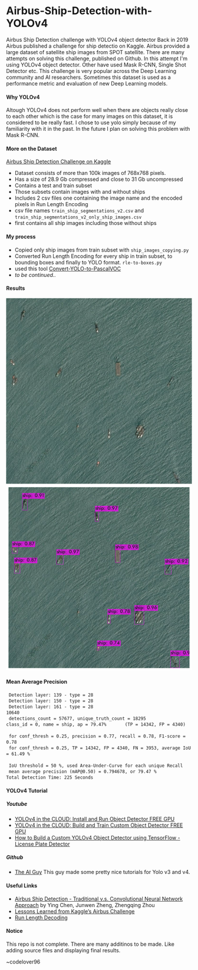 # Airbus-Ship-Detection-with-YOLOv4
Airbus Ship Detection challenge with YOLOv4 object detector
Back in 2019 Airbus published a challenge for ship detectio on Kaggle. Airbus provided a large dataset of satellite ship images from SPOT satellite.
There are many attempts on solving this challenge, published on Github. In this attempt I'm using YOLOv4 object detector. Other have used Mask R-CNN, Single Shot Detector etc. This challenge is very popular across the Deep Learning community and AI researchers. Sometimes this dataset is used as a performance metric and evaluation of new Deep Learning models.

#### Why YOLOv4
Altough YOLOv4 does not perform well when there are objects really close to each other which is the case for many images on this dataset, it is considered to be really fast. I chose to use yolo simply because of my familiarity with it in the past. In the future I plan on solving this problem with Mask R-CNN.

#### More on the Dataset
[Airbus Ship Detection Challenge on Kaggle](https://www.kaggle.com/c/airbus-ship-detection)

* Dataset consists of more than 100k images of 768x768 pixels.
* Has a size of 28.9 Gb compressed and close to 31 Gb uncompressed
* Contains a test and train subset
* Those subsets contain images with and without ships
* Includes 2 csv files one containing the image name and the encoded pixels in Run Length Encoding
* csv file names ``train_ship_segmentations_v2.csv`` and ``train_ship_segmentations_v2_only_ship_images.csv``
* first contains all ship images including those without ships

#### My process
* Copied only ship images from train subset with ``ship_images_copying.py``
* Converted Run Length Encoding for every ship in train subset, to bounding boxes and finally to YOLO format. ``rle-to-boxes.py``
* used this tool [Convert-YOLO-to-PascalVOC](https://github.com/carolinepacheco/convert-yolo-to-pascalvoc)
* *to be continued..*

#### Results
![Sample ship image](https://github.com/codelover96/Airbus-Ship-Detection-with-YOLOv4/blob/main/0a89c4e4b_558x558.jpg)
![Sample of Yolo v4 Results](https://github.com/codelover96/Airbus-Ship-Detection-with-YOLOv4/blob/main/0a89c4e4b_results.png)
#### Mean Average Precision

```calculation mAP (mean average precision)
 Detection layer: 139 - type = 28 
 Detection layer: 150 - type = 28 
 Detection layer: 161 - type = 28 
10640
 detections_count = 57677, unique_truth_count = 18295  
class_id = 0, name = ship, ap = 79.47%   	 (TP = 14342, FP = 4340) 

 for conf_thresh = 0.25, precision = 0.77, recall = 0.78, F1-score = 0.78 
 for conf_thresh = 0.25, TP = 14342, FP = 4340, FN = 3953, average IoU = 61.49 % 

 IoU threshold = 50 %, used Area-Under-Curve for each unique Recall 
 mean average precision (mAP@0.50) = 0.794678, or 79.47 % 
Total Detection Time: 225 Seconds
```

#### YOLOv4 Tutorial
##### Youtube
* [YOLOv4 in the CLOUD: Install and Run Object Detector FREE GPU](https://www.youtube.com/watch?v=mKAEGSxwOAY)
* [YOLOv4 in the CLOUD: Build and Train Custom Object Detector FREE GPU](https://www.youtube.com/watch?v=mmj3nxGT2YQ)
* [How to Build a Custom YOLOv4 Object Detector using TensorFlow - License Plate Detector](https://www.youtube.com/watch?v=nOIVxi5yurE)
##### Github
* [The AI Guy](https://github.com/theAIGuysCode) This guy made some pretty nice tutorials for Yolo v3 and v4.

#### Useful Links
- [Airbus Ship Detection - Traditional v.s. Convolutional Neural Network Approach](http://cs229.stanford.edu/proj2018/report/58.pdf) by Ying Chen, Junwen Zheng, Zhengqing Zhou 
- [Lessons Learned from Kaggle’s Airbus Challenge](https://towardsdatascience.com/lessons-learned-from-kaggles-airbus-challenge-252e25c5efac)
- [Run Length Decoding](https://www.kaggle.com/chisanchensc/run-length-decoding-quick-start)

#### Notice
This repo is not complete. There are many additinos to be made. Like adding source files and displaying final results.

~codelover96
